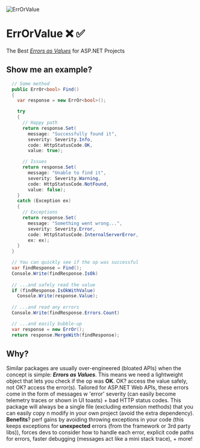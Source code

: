 ![ErrOrValue](https://raw.githubusercontent.com/jjjjony/ErrOrValue/main/ErrOrValue.png)

# ErrOrValue ❌ ✅

The Best _[Errors as Values](https://go.dev/blog/errors-are-values)_ for ASP.NET Projects

## Show me an example?

```csharp
  // Some method
  public ErrOr<bool> Find()
  {
    var response = new ErrOr<bool>();

    try
    {
      // Happy path
      return response.Set(
        message: "Successfully found it",
        severity: Severity.Info,
        code: HttpStatusCode.OK,
        value: true);

      // Issues
      return response.Set(
        message: "Unable to find it",
        severity: Severity.Warning,
        code: HttpStatusCode.NotFound,
        value: false);
    }
    catch (Exception ex)
    {
      // Exceptions
      return response.Set(
        message: "Something went wrong...",
        severity: Severity.Error,
        code: HttpStatusCode.InternalServerError,
        ex: ex);
    }
  }
```

```csharp
  // You can quickly see if the op was successful
  var findResponse = Find();
  Console.Write(findResponse.IsOk)
  
  // ...and safely read the value
  if (findResponse.IsOkWithValue)
    Console.Write(response.Value);
  
  // ...and read any errors
  Console.Write(findResponse.Errors.Count)

  // ...and easily bubble-up
  var response = new ErrOr();
  return response.MergeWith(findResponse);
```

## Why?

Similar packages are usually over-engineered (bloated APIs) when the concept is simple: ***Errors as Values***. This means we need a lightweight object that lets you check if the op was **OK**. OK? access the value safely, not OK? access the error(s). Tailored for ASP.NET Web APIs, these errors come in the form of messages w 'error' severity (can easily become telemetry traces or shown in UI toasts) + bad HTTP status codes. This package will always be a single file (excluding extension methods) that you can easily copy n modify in your own project (avoid the extra dependency). **Benefits**? perf gains by avoiding throwing exceptions in your code (this keeps exceptions for **unexpected** errors (from the framework or 3rd party libs)), forces devs to consider how to handle each error, explicit code paths for errors, faster debugging (messages act like a mini stack trace), + more!
